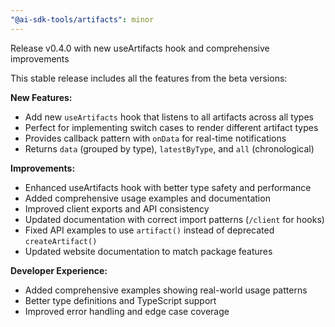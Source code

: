 ```yaml
---
"@ai-sdk-tools/artifacts": minor
---
```


Release v0.4.0 with new useArtifacts hook and comprehensive improvements

This stable release includes all the features from the beta versions:

**New Features:**
- Add new `useArtifacts` hook that listens to all artifacts across all types
- Perfect for implementing switch cases to render different artifact types
- Provides callback pattern with `onData` for real-time notifications
- Returns `data` (grouped by type), `latestByType`, and `all` (chronological)

**Improvements:**
- Enhanced useArtifacts hook with better type safety and performance
- Added comprehensive usage examples and documentation
- Improved client exports and API consistency
- Updated documentation with correct import patterns (`/client` for hooks)
- Fixed API examples to use `artifact()` instead of deprecated `createArtifact()`
- Updated website documentation to match package features

**Developer Experience:**
- Added comprehensive examples showing real-world usage patterns
- Better type definitions and TypeScript support
- Improved error handling and edge case coverage

